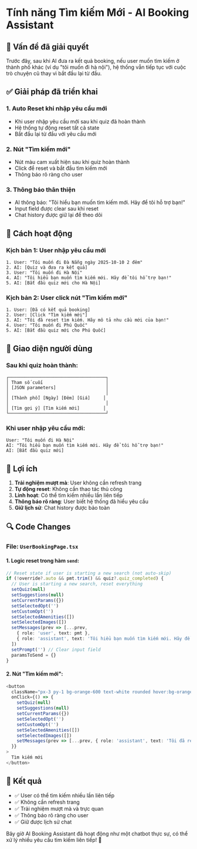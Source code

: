 # Tính năng Tìm kiếm Mới - AI Booking Assistant

## 🎯 Vấn đề đã giải quyết

Trước đây, sau khi AI đưa ra kết quả booking, nếu user muốn tìm kiếm ở thành phố khác (ví dụ "tôi muốn đi hà nội"), hệ thống vẫn tiếp tục với cuộc trò chuyện cũ thay vì bắt đầu lại từ đầu.

## ✅ Giải pháp đã triển khai

### 1. **Auto Reset khi nhập yêu cầu mới**
- Khi user nhập yêu cầu mới sau khi quiz đã hoàn thành
- Hệ thống tự động reset tất cả state
- Bắt đầu lại từ đầu với yêu cầu mới

### 2. **Nút "Tìm kiếm mới"**
- Nút màu cam xuất hiện sau khi quiz hoàn thành
- Click để reset và bắt đầu tìm kiếm mới
- Thông báo rõ ràng cho user

### 3. **Thông báo thân thiện**
- AI thông báo: "Tôi hiểu bạn muốn tìm kiếm mới. Hãy để tôi hỗ trợ bạn!"
- Input field được clear sau khi reset
- Chat history được giữ lại để theo dõi

## 🔧 Cách hoạt động

### **Kịch bản 1: User nhập yêu cầu mới**
```
1. User: "Tôi muốn đi Đà Nẵng ngày 2025-10-10 2 đêm"
2. AI: [Quiz và đưa ra kết quả]
3. User: "Tôi muốn đi Hà Nội"
4. AI: "Tôi hiểu bạn muốn tìm kiếm mới. Hãy để tôi hỗ trợ bạn!"
5. AI: [Bắt đầu quiz mới cho Hà Nội]
```

### **Kịch bản 2: User click nút "Tìm kiếm mới"**
```
1. User: [Đã có kết quả booking]
2. User: [Click "Tìm kiếm mới"]
3. AI: "Tôi đã reset tìm kiếm. Hãy mô tả nhu cầu mới của bạn!"
4. User: "Tôi muốn đi Phú Quốc"
5. AI: [Bắt đầu quiz mới cho Phú Quốc]
```

## 📱 Giao diện người dùng

### **Sau khi quiz hoàn thành:**
```
┌─────────────────────────────────────┐
│ Tham số cuối                        │
│ [JSON parameters]                   │
│                                     │
│ [Thành phố] [Ngày] [Đêm] [Giá]     │
│                                     │
│ [Tìm gợi ý] [Tìm kiếm mới]         │
└─────────────────────────────────────┘
```

### **Khi user nhập yêu cầu mới:**
```
User: "Tôi muốn đi Hà Nội"
AI: "Tôi hiểu bạn muốn tìm kiếm mới. Hãy để tôi hỗ trợ bạn!"
AI: [Bắt đầu quiz mới]
```

## 🎯 Lợi ích

1. **Trải nghiệm mượt mà**: User không cần refresh trang
2. **Tự động reset**: Không cần thao tác thủ công
3. **Linh hoạt**: Có thể tìm kiếm nhiều lần liên tiếp
4. **Thông báo rõ ràng**: User biết hệ thống đã hiểu yêu cầu
5. **Giữ lịch sử**: Chat history được bảo toàn

## 🔍 Code Changes

### **File: `UserBookingPage.tsx`**

#### **1. Logic reset trong hàm `send`:**
```typescript
// Reset state if user is starting a new search (not auto-skip)
if (!override?.auto && pmt.trim() && quiz?.quiz_completed) {
  // User is starting a new search, reset everything
  setQuiz(null)
  setSuggestions(null)
  setCurrentParams({})
  setSelectedOpt('')
  setCustomOpt('')
  setSelectedAmenities([])
  setSelectedImages([])
  setMessages(prev => [...prev, 
    { role: 'user', text: pmt },
    { role: 'assistant', text: 'Tôi hiểu bạn muốn tìm kiếm mới. Hãy để tôi hỗ trợ bạn!' }
  ])
  setPrompt('') // Clear input field
  paramsToSend = {}
}
```

#### **2. Nút "Tìm kiếm mới":**
```typescript
<button 
  className="px-3 py-1 bg-orange-600 text-white rounded hover:bg-orange-700" 
  onClick={() => {
    setQuiz(null)
    setSuggestions(null)
    setCurrentParams({})
    setSelectedOpt('')
    setCustomOpt('')
    setSelectedAmenities([])
    setSelectedImages([])
    setMessages(prev => [...prev, { role: 'assistant', text: 'Tôi đã reset tìm kiếm. Hãy mô tả nhu cầu mới của bạn!' }])
  }}
>
  Tìm kiếm mới
</button>
```

## 🚀 Kết quả

- ✅ User có thể tìm kiếm nhiều lần liên tiếp
- ✅ Không cần refresh trang
- ✅ Trải nghiệm mượt mà và trực quan
- ✅ Thông báo rõ ràng cho user
- ✅ Giữ được lịch sử chat

Bây giờ AI Booking Assistant đã hoạt động như một chatbot thực sự, có thể xử lý nhiều yêu cầu tìm kiếm liên tiếp! 🎉
